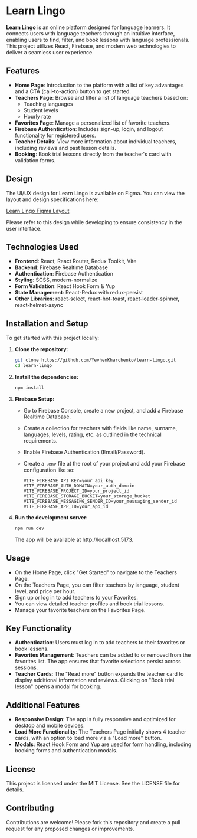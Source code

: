 # Learn Lingo

**Learn Lingo** is an online platform designed for language learners. It connects users with
language teachers through an intuitive interface, enabling users to find, filter, and book lessons
with language professionals. This project utilizes React, Firebase, and modern web technologies to
deliver a seamless user experience.

## Features

- **Home Page**: Introduction to the platform with a list of key advantages and a CTA
  (call-to-action) button to get started.
- **Teachers Page**: Browse and filter a list of language teachers based on:
  - Teaching languages
  - Student levels
  - Hourly rate
- **Favorites Page**: Manage a personalized list of favorite teachers.
- **Firebase Authentication**: Includes sign-up, login, and logout functionality for registered
  users.
- **Teacher Details**: View more information about individual teachers, including reviews and past
  lesson details.
- **Booking**: Book trial lessons directly from the teacher's card with validation forms.

## Design

The UI/UX design for Learn Lingo is available on Figma. You can view the layout and design
specifications here:

[Learn Lingo Figma Layout](https://www.figma.com/design/dewf5jVviSTuWMMyU3d8Mc/Learn-Lingo?node-id=0-1&node-type=canvas&t=lKYDEQzW2WtgGwWJ-0)

Please refer to this design while developing to ensure consistency in the user interface.

## Technologies Used

- **Frontend**: React, React Router, Redux Toolkit, Vite
- **Backend**: Firebase Realtime Database
- **Authentication**: Firebase Authentication
- **Styling**: SCSS, modern-normalize
- **Form Validation**: React Hook Form & Yup
- **State Management**: React-Redux with redux-persist
- **Other Libraries**: react-select, react-hot-toast, react-loader-spinner, react-helmet-async

## Installation and Setup

To get started with this project locally:

1. **Clone the repository:**

   ```bash
   git clone https://github.com/YevhenKharchenko/learn-lingo.git
   cd learn-lingo
   ```

2. **Install the dependencies:**

   ```bash
   npm install
   ```

3. **Firebase Setup:**

   - Go to Firebase Console, create a new project, and add a Firebase Realtime Database.
   - Create a collection for teachers with fields like name, surname, languages, levels, rating,
     etc. as outlined in the technical requirements.
   - Enable Firebase Authentication (Email/Password).
   - Create a `.env` file at the root of your project and add your Firebase configuration like so:

     ```
     VITE_FIREBASE_API_KEY=your_api_key
     VITE_FIREBASE_AUTH_DOMAIN=your_auth_domain
     VITE_FIREBASE_PROJECT_ID=your_project_id
     VITE_FIREBASE_STORAGE_BUCKET=your_storage_bucket
     VITE_FIREBASE_MESSAGING_SENDER_ID=your_messaging_sender_id
     VITE_FIREBASE_APP_ID=your_app_id
     ```

4. **Run the development server:**

   ```bash
   npm run dev
   ```

   The app will be available at http://localhost:5173.

## Usage

- On the Home Page, click "Get Started" to navigate to the Teachers Page.
- On the Teachers Page, you can filter teachers by language, student level, and price per hour.
- Sign up or log in to add teachers to your Favorites.
- You can view detailed teacher profiles and book trial lessons.
- Manage your favorite teachers on the Favorites Page.

## Key Functionality

- **Authentication**: Users must log in to add teachers to their favorites or book lessons.
- **Favorites Management**: Teachers can be added to or removed from the favorites list. The app
  ensures that favorite selections persist across sessions.
- **Teacher Cards**: The "Read more" button expands the teacher card to display additional
  information and reviews. Clicking on "Book trial lesson" opens a modal for booking.

## Additional Features

- **Responsive Design**: The app is fully responsive and optimized for desktop and mobile devices.
- **Load More Functionality**: The Teachers Page initially shows 4 teacher cards, with an option to
  load more via a "Load more" button.
- **Modals**: React Hook Form and Yup are used for form handling, including booking forms and
  authentication modals.

## License

This project is licensed under the MIT License. See the LICENSE file for details.

## Contributing

Contributions are welcome! Please fork this repository and create a pull request for any proposed
changes or improvements.
